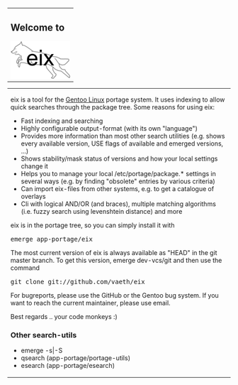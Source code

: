 <!DOCTYPE html PUBLIC "-//W3C//DTD XHTML 1.0 Transitional//EN" "http://www.w3.org/TR/xhtml1/DTD/xhtml1-transitional.dtd">
<html xmlns="http://www.w3.org/1999/xhtml" xml:lang="en">
<head>
   <meta http-equiv="Content-Type" content="text/html;charset=utf-8" />
   <!-- <title>eix - search util for Gentoo's portage</title> -->
</head>
<body>
<!-- content -->
<table>
<tr>
<td>
<h2>Welcome to</h2>
<img alt="eix" title="The wild eix fox!" id="fox" src="eix.png" />
</td>
</tr>
</table>
<table>
<tr>
<td>
<p>eix is a tool for the <a href="http://gentoo.org/">Gentoo Linux</a>
portage system. It uses indexing to allow quick searches through the package tree.
Some reasons for using eix:</p>
<ul>
	<li>Fast indexing and searching</li>
	<li>Highly configurable output-format (with its own "language")</li>
	<li>Provides more information than most other search utilities (e.g. shows every available version, USE flags of available and emerged versions, ...)</li>
	<li>Shows stability/mask status of versions and how your local settings change it</li>
	<li>Helps you to manage your local /etc/portage/package.* settings in several ways (e.g. by finding "obsolete" entries by various criteria)</li>
	<li>Can import eix-files from other systems, e.g. to get a catalogue of overlays</li>
	<li>Cli with logical AND/OR (and braces), multiple matching algorithms (i.e. fuzzy search using levenshtein distance) and more</li>
</ul>
<p>eix is in the portage tree, so you can simply install it with</p>
<p><tt>emerge app-portage/eix</tt></p>
<p>The most current version of eix is always available as "HEAD" in the git master branch.
To get this version, emerge dev-vcs/git and then use the command</p>
<p><tt>git clone git://github.com/vaeth/eix</tt></p>
<p>For bugreports, please use the GitHub or the Gentoo bug system.
If you want to reach the current maintainer, please use email.</p>

<p>Best regards .. your code monkeys :)</p>

<h3>Other search-utils</h3>
<ul>
	<li>emerge -s|-S</li>
	<li>qsearch (app-portage/portage-utils)</li>
	<li>esearch (app-portage/esearch)</li>
</ul>
</td>
</tr>
</table>
<!-- end content -->

</body>
</html>
